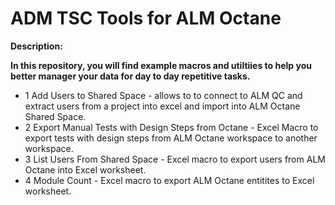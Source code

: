 # ADM TSC Tools for ALM Octane
__Description:__

__In this repository, you will find example macros and utiltiies to help you better manager your data for day to day repetitive tasks.__

* 1 Add Users to Shared Space - allows to to connect to ALM QC and extract users from a project into excel and import into ALM Octane Shared Space. 
* 2 Export Manual Tests with Design Steps from Octane - Excel Macro to export tests with design steps from ALM Octane workspace to another  workspace. 
* 3 List Users From Shared Space -  Excel macro to export users from ALM Octane into Excel worksheet. 
* 4 Module Count - Excel macro to export ALM Octane entitites to Excel worksheet. 
